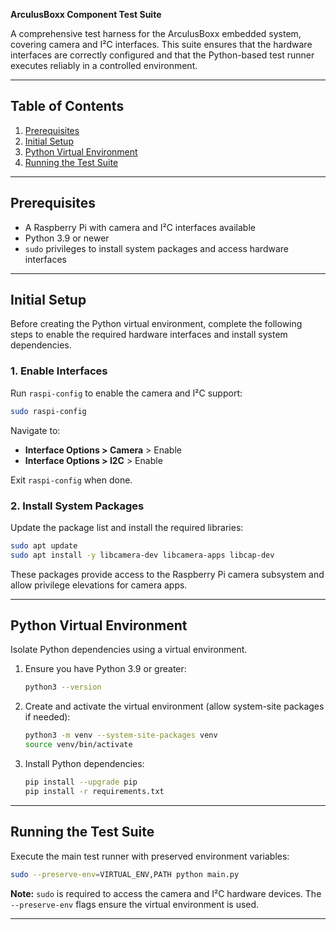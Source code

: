 **ArculusBoxx Component Test Suite**

A comprehensive test harness for the ArculusBoxx embedded system, covering camera and I²C interfaces. This suite ensures that the hardware interfaces are correctly configured and that the Python-based test runner executes reliably in a controlled environment.

---

## Table of Contents

1. [Prerequisites](#prerequisites)
2. [Initial Setup](#initial-setup)
3. [Python Virtual Environment](#python-virtual-environment)
4. [Running the Test Suite](#running-the-test-suite)

---

## Prerequisites

* A Raspberry Pi with camera and I²C interfaces available
* Python 3.9 or newer
* `sudo` privileges to install system packages and access hardware interfaces

---

## Initial Setup

Before creating the Python virtual environment, complete the following steps to enable the required hardware interfaces and install system dependencies.

### 1. Enable Interfaces

Run `raspi-config` to enable the camera and I²C support:

```bash
sudo raspi-config
```

Navigate to:

* **Interface Options > Camera** > Enable
* **Interface Options > I2C** > Enable

Exit `raspi-config` when done.

### 2. Install System Packages

Update the package list and install the required libraries:

```bash
sudo apt update
sudo apt install -y libcamera-dev libcamera-apps libcap-dev
```

These packages provide access to the Raspberry Pi camera subsystem and allow privilege elevations for camera apps.

---

## Python Virtual Environment

Isolate Python dependencies using a virtual environment.

1. Ensure you have Python 3.9 or greater:

   ```bash
   python3 --version
   ```
2. Create and activate the virtual environment (allow system-site packages if needed):

   ```bash
   python3 -m venv --system-site-packages venv
   source venv/bin/activate
   ```
3. Install Python dependencies:

   ```bash
   pip install --upgrade pip
   pip install -r requirements.txt
   ```

---

## Running the Test Suite

Execute the main test runner with preserved environment variables:

```bash
sudo --preserve-env=VIRTUAL_ENV,PATH python main.py
```

**Note:** `sudo` is required to access the camera and I²C hardware devices. The `--preserve-env` flags ensure the virtual environment is used.

---
